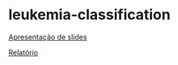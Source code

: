 # leukemia-classification

[Apresentação de slides](https://brunomingoti.github.io/leukemia-classification/docs/slides.pdf)

[Relatório](https://brunomingoti.github.io/leukemia-classification/docs/report.pdf)
